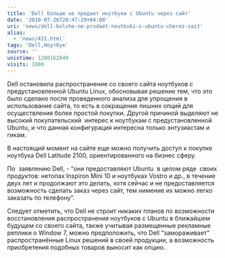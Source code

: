 ```yaml
---
title: 'Dell больше не продает ноутбуки с Ubuntu через сайт'
date: '2010-07-26T20:47:29+04:00'
uri: 'news/dell-bolshe-ne-prodaet-noutbuki-s-ubuntu-cherez-sait'
alias: 
  - 'news/431.html'
tags: 'Dell,Ноутбук'
source: ''
unixtime: 1280162849
visits: 1880
---
```

Dell остановила распространение со своего сайта ноутбуков с предустановленной Ubuntu Linux, обосновывая решение тем, что это было сделано после проведенного анализа для упрощения в использование сайта, то есть в сокращение лишних опций для осуществления более простой покупки. Другой причиной выделяют не высокий покупательский  интерес к ноутбукам с предустановленной Ubuntu, и что данная конфигурация интересна только энтузиастам и гикам.

В настоящий момент на сайте еще можно получить доступ к покупке ноутбука Dell Latitude 2100, ориентированного на бизнес сферу.

По  заявлению Dell, - “они предоставляют Ubuntu  в целом ряде  своих продуктов: нетопах Inspiron Mini 10 и ноутбуках Vostro и др., в течение двух лет и продолжают это делать, хотя сейчас и не предоставляется возможность сделать заказ через сайт, тем нимение их можно легко заказать по телефону”.

Следует отметить, что Dell не строит никаких планов по возможности восстановления распространения ноутбуков с Ubuntu в ближайшем будущем со своего сайта, также учитывая размещенные рекламные реплики о Window 7, можно предположить, что Dell “замораживает” распространённые Linux решений в своей продукции, а возможность приобретения подобных товаров выносит как опцию.
